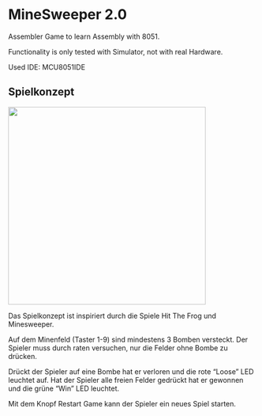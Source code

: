 # MineSweeper 2.0
Assembler Game to learn Assembly with 8051.

Functionality is only tested with Simulator, not with real Hardware. 

Used IDE: MCU8051IDE

## Spielkonzept

<img src="https://lh6.googleusercontent.com/WqLQcZFvpoNfw9CroAAxEZW-YxSs1ogLmg7UthbLCTAVPiCO0neAFLljHNp8UZhN39vGHVuNiLWGqlt2iiMA=w2736-h1552" height="400px" />

Das Spielkonzept ist inspiriert durch die Spiele Hit The Frog und Minesweeper. 

Auf dem Minenfeld (Taster 1-9) sind mindestens 3 Bomben versteckt.
Der Spieler muss durch raten versuchen, nur die Felder ohne Bombe zu drücken.

Drückt der Spieler auf eine Bombe hat er verloren und die rote “Loose” LED leuchtet auf. Hat der Spieler alle freien Felder gedrückt hat er gewonnen und die grüne “Win” LED leuchtet. 

Mit dem Knopf Restart Game kann der Spieler ein neues Spiel starten.
